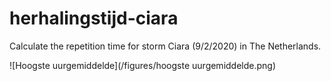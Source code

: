 # herhalingstijd-ciara
Calculate the repetition time for storm Ciara (9/2/2020) in The Netherlands.

![Hoogste uurgemiddelde](/figures/hoogste uurgemiddelde.png)
